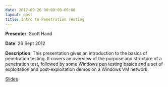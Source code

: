 ```yaml
---
date: 2012-09-26 00:00:00-06:00
layout: post
title: Intro to Penetration Testing
---
```


**Presenter**: Scott Hand

**Date**: 26 Sept 2012

**Description**: This presentation gives an introduction to the basics of penetration testing. It covers an overview of the purpose and structure of a penetration test, followed by some Windows pen testing basics and a set of exploitation and post-exploitation demos on a Windows VM network.

[Slides](http://csg.utdallas.edu/wp-content/uploads/2012/10/PenetrationTesting.pptx)
